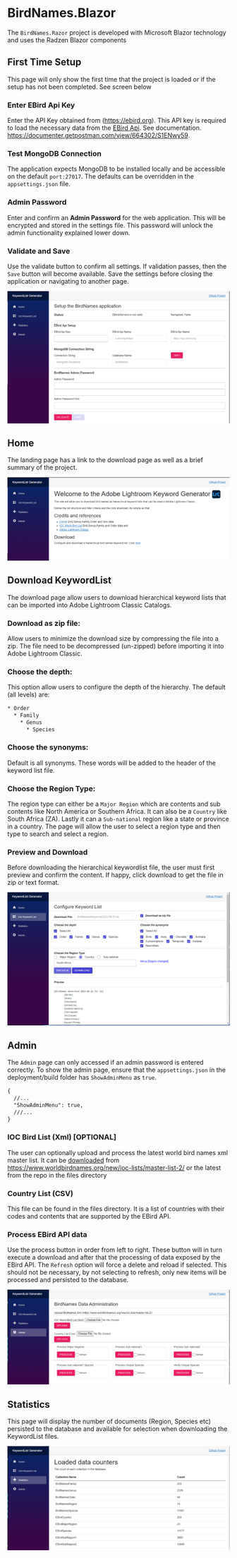 # BirdNames.Blazor 
The `BirdNames.Razor` project is developed with Microsoft Blazor technology and uses the Radzen Blazor components

## First Time Setup
This page will only show the first time that the project is loaded or if the setup has not been completed.  See screen below
### Enter EBird Api Key
Enter the API Key obtained from (https://ebird.org).  This API key is required to load the necessary data from the [EBird Api](https://documenter.getpostman.com/view/664302/S1ENwy59).  See documentation.  https://documenter.getpostman.com/view/664302/S1ENwy59.

### Test MongoDB Connection
The application expects MongoDB to be installed locally and be accessible on the default `port:27017`.  The defaults can be overridden in the `appsettings.json` file.  

### Admin Password
Enter and confirm an **Admin Password** for the web application.  This will be encrypted and stored in the settings file.  This password will unlock the admin functionality explained lower down.

### Validate and Save
Use the validate button to confirm all settings.  If validation passes, then the `Save` button will become available.  Save the settings before closing the application or navigating to another page.

![First Time SetupPage](Screenshots/UI-FirstTime.png)

## Home
The landing page has a link to the download page as well as a brief summary of the project.

![Home](Screenshots/UI-Home.png)

## Download KeywordList
The download page allow users to download hierarchical keyword lists that can be imported into Adobe Lightroom Classic Catalogs.  

### Download as zip file:  
Allow users to minimize the download size by compressing the file into a zip.  The file need to be decompressed (un-zipped) before importing it into Adobe Lightroom Classic.

### Choose the depth: 
This option allow users to configure the depth of the hierarchy.  The default (all levels) are:
```
* Order
  * Family
    * Genus
      * Species
```

### Choose the synonyms:
Default is all synonyms.  These words will be added to the header of the keyword list file.

### Choose the Region Type:
The region type can either be a `Major Region` which are contents and sub contents like North America or Southern Africa.  It can also be a `Country` like South Africa (ZA).  Lastly it can a `Sub-national` region like a state or province in a country.  The page will allow the user to select a region type and then type to search and select a region.

### Preview and Download
Before downloading the hierarchical keywordlist file, the user must first preview and confirm the content.  If happy, click download to get the file in zip or text format.

![Download](Screenshots/UI-Download.png)

## Admin
The `Admin` page can only accessed if an admin password is entered correctly.  To show the admin page, ensure that the `appsettings.json` in the deployment/build folder has `ShowAdminMenu` as `true`.
```{json}
{
  //...
  "ShowAdminMenu": true,
  ///...
}
```

### IOC Bird List (Xml) [OPTIONAL]
The user can optionally upload and process the latest world bird names xml master list.  It can be [downloaded]() from https://www.worldbirdnames.org/new/ioc-lists/master-list-2/ or the latest from the repo in the files directory

### Country List (CSV)
This file can be found in the files directory.  It is a list of countries with their codes and contents that are supported by the EBird API.

### Process EBird API data
Use the process button in order from left to right.  These button will in turn execute a download and after that the processing of data exposed by the EBird API.  The `Refresh` option will force a delete and reload if selected.  This should not be necessary, by not selecting to refresh, only new items will be processed and persisted to the database.

![Admin](Screenshots/UI-Admin.png)

## Statistics
This page will display the number of documents (Region, Species etc) persisted to the database and available for selection when downloading the KeywordList files.

![Statistics](Screenshots/UI-Stats.png)


